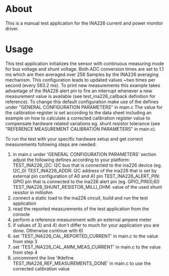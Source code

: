 # About
This is a manual test application for the INA226 current and power monitor driver.

# Usage
This test application initializes the sensor with continuous measuring mode for bus voltage and shunt voltage.
Both ADC conversion times are set to 1.1 ms which are then averaged over 256 Samples by the INA226 averaging mechanism.
This configuration leads to updated values ~two times per second (every 563.2 ms). 
To print new measurements this example takes advantage of the INA226 alert pin to fire an interrupt 
whenever a new measurement value is available (see test_ina226_callback definition for reference).
To change this default configuration make use of the defines under "GENERAL CONFIGURATION PARAMETERS" in main.c
The value for the calibration register is set according to the data sheet including an example on how to 
calculate a corrected calibration register value to compensate hardware related variations eg. shunt resistor 
tolerance (see "REFERENCE MEASUREMENT CALIBRATION PARAMETERS" in main.c).

To run the test with your specific hardware setup and get correct measurements following steps are needed:

1) in main.c under 'GENERAL CONFIGURATION PARAMETERS' section adjust the following defines according to your platform:
    TEST_INA226_I2C: I2C bus that is connected to the ina226 device (eg. I2C_0)
    TEST_INA226_ADDR: I2C address of the ina226 that is set by external pin configuration of A0 and A1 pin
    TEST_INA226_ALERT_PIN: GPIO pin that is connected to the ina226 alert pin (eg. GPIO_PIN(0,6))
    TEST_INA226_SHUNT_RESISTOR_MILLI_OHM: value of the used shunt resistor in milliohm
2) connect a static load to the ina226 circuit, build and run the test application
3) read the reported measurements of the test application from the console
4) perform a reference measurement with an external ampere meter 
5) if values of 3) and 4) don't differ to much for your application you are done. Otherwise continue with 6)
6) set 'TEST_INA226_CAL_REPORTED_CURRENT' in main.c to the value from step 3
7) set 'TEST_INA226_CAL_AMM_MEAS_CURRENT' in main.c to the value from step 4
8) uncomment the line '#define TEST_INA226_REF_MEASUREMENTS_DONE' in main.c to use the corrected calibration value
